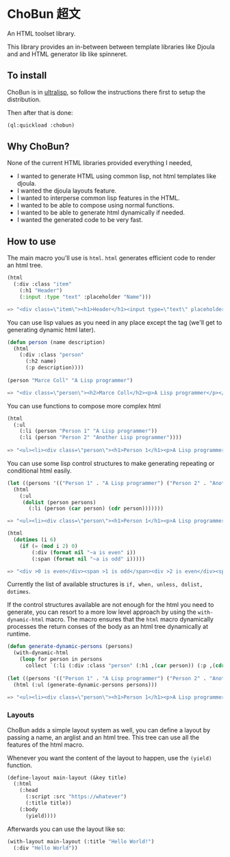 # ChoBun 超文

An HTML toolset library.

This library provides an in-between between template libraries like Djoula and and HTML generator lib like spinneret.

## To install

ChoBun is in [ultralisp](https://ultralisp.org/), so follow the instructions there first to setup the distribution.

Then after that is done:

```lisp
(ql:quickload :chobun)
```

## Why ChoBun?

None of the current HTML libraries provided everything I needed,

* I wanted to generate HTML using common lisp, not html templates like djoula.
* I wanted the djoula layouts feature.
* I wanted to interperse common lisp features in the HTML.
* I wanted to be able to compose using normal functions.
* I wanted to be able to generate html dynamically if needed.
* I wanted the generated code to be very fast.

## How to use

The main macro you'll use is `html`. `html` generates efficient code to render an html tree.

```lisp
(html
  (:div :class "item" 
    (:h1 "Header")
    (:input :type "text" :placeholder "Name")))

=> "<div class=\"item\"><h1>Header</h1><input type=\"text\" placeholder=\"Name\"></input></div>"
```

You can use lisp values as you need in any place except the tag (we'll get to generating dynamic html later).

```lisp
(defun person (name description)
  (html
    (:div :class "person"
	  (:h2 name)
	  (:p description))))
	  
(person "Marce Coll" "A Lisp programmer")

=> "<div class=\"person\"><h2>Marce Coll</h2><p>A Lisp programmer</p></div>"
```

You can use functions to compose more complex html

```lisp
(html
  (:ul
    (:li (person "Person 1" "A Lisp programmer"))
	(:li (person "Person 2" "Another Lisp programmer"))))
	
=> "<ul><li><div class=\"person\"><h1>Person 1</h1><p>A Lisp programmer</p></div></li><li><div class=\"person\"><h1>Person 2</h1><p>Another Lisp programmer</p></div></li></ul>"
```

You can use some lisp control structures to make generating repeating or conditional html easily.

```lisp
(let ((persons '(("Person 1" . "A Lisp programmer") ("Person 2" . "Another Lisp Programmer"))))
  (html
    (:ul
     (dolist (person persons)
	   (:li (person (car person) (cdr person)))))))

=> "<ul><li><div class=\"person\"><h1>Person 1</h1><p>A Lisp programmer</p></div></li><li><div class=\"person\"><h1>Person 2</h1><p>Another Lisp programmer</p></div></li></ul>"
```

```lisp
(html
  (dotimes (i 6)
	(if (= (mod i 2) 0)
	    (:div (format nil "~a is even" i))
	    (:span (format nil "~a is odd" i)))))

=> "<div >0 is even</div><span >1 is odd</span><div >2 is even</div><span >3 is odd</span><div >4 is even</div><span >5 is odd</span>"
```

Currently the list of available structures is `if, when, unless, dolist, dotimes`.

If the control structures available are not enough for the html you need to generate, you can resort to a more low level approach by using the `with-dynamic-html` macro. The macro ensures that the `html` macro dynamically processes the return conses of the body as an html tree dynamically at runtime.

```lisp
(defun generate-dynamic-persons (persons)
  (with-dynamic-html
    (loop for person in persons
	  collect `(:li (:div :class "person" (:h1 ,(car person)) (:p ,(cdr person)))))))
	  
(let ((persons '(("Person 1" . "A Lisp programmer") ("Person 2" . "Another Lisp Programmer"))))
  (html (:ul (generate-dynamic-persons persons)))
  
=> "<ul><li><div class=\"person\"><h1>Person 1</h1><p>A Lisp programmer</p></div></li><li><div class=\"person\"><h1>Person 2</h1><p>Another Lisp programmer</p></div></li></ul>"
```

### Layouts

ChoBun adds a simple layout system as well, you can define a layout by passing a name, an arglist and an html tree.
This tree can use all the features of the html macro.

Whenever you want the content of the layout to happen, use the `(yield)` function.

```lisp
(define-layout main-layout (&key title)
  (:html
    (:head
	  (:script :src "https://whatever")
	  (:title title))
	(:body
      (yield))))
```

Afterwards you can use the layout like so:

```lisp
(with-layout main-layout (:title "Hello World!")
  (:div "Hello World"))
```
